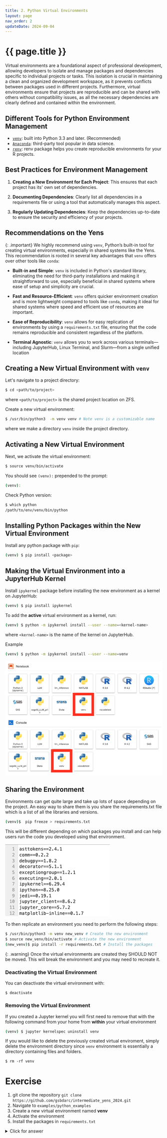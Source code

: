 ```yaml
---
title: 2. Python Virtual Environments
layout: page
nav_order: 2
updateDate: 2024-09-04
---
```





# {{ page.title }}

Virtual environments are a foundational aspect of professional development, allowing developers to isolate and manage packages and dependencies specific to individual projects or tasks. This isolation is crucial in maintaining a clean and organized development workspace, as it prevents conflicts between packages used in different projects. Furthermore, virtual environments ensure that projects are reproducible and can be shared with others without compatibility issues, as all the necessary dependencies are clearly defined and contained within the environment.

## Different Tools for Python Environment Management

* [`venv`](https://docs.python.org/3/library/venv.html): built into Python 3.3 and later. (Recommended)
* [`Anaconda`](https://www.anaconda.com/products/distribution): third-party tool popular in data science.
* [`renv`](https://rstudio.github.io/renv/articles/renv.html): renv package helps you create reproducible environments for your R projects.



## Best Practices for Environment Management

1. **Creating a New Environment for Each Project**: This ensures that each project has its' own set of dependencies.

2. **Documenting Dependencies**: Clearly list all dependencies in a requirements file or using a tool that automatically manages this aspect.

3. **Regularly Updating Dependencies**: Keep the dependencies up-to-date to ensure the security and efficiency of your projects.


## Recommendations on the Yens

{: .important}
We highly recommend using `venv`, Python’s built-in tool for creating virtual environments, especially in shared systems like the Yens. This recommendation is rooted in several key advantages that `venv` offers over other tools like `conda`:

* **Built-in and Simple**: `venv` is included in Python's standard library, eliminating the need for third-party installations and making it straightforward to use, especially beneficial in shared systems where ease of setup and simplicity are crucial.

* **Fast and Resource-Efficient**: `venv` offers quicker environment creation and is more lightweight compared to tools like `conda`, making it ideal for shared systems where speed and efficient use of resources are important.

* **Ease of Reproducibility**: `venv` allows for easy replication of environments by using a `requirements.txt` file, ensuring that the code remains reproducible and consistent regardless of the platform.

* **Terminal Agnostic**: `venv`  allows you to work across various terminals—including JupyterHub, Linux Terminal, and Slurm—from a single unified location

## Creating a New Virtual Environment with `venv`

Let's navigate to a project directory:

```bash
$ cd <path/to/project>
```
where `<path/to/project>` is the shared project location on ZFS.

Create a new virtual environment:

```bash
$ /usr/bin/python3  -m venv venv # Note venv is a customizable name
```
where we make a directory `venv` inside the project directory. 

## Activating a New Virtual Environment 

Next, we activate the virtual environment:
```bash
$ source venv/bin/activate
```

You should see `(venv):` prepended to the prompt: 
```bash
(venv): 
```

Check Python version:

```bash
$ which python
/path/to/env/venv/bin/python
```

## Installing Python Packages within the New Virtual Environment
Install any python package with `pip`:

```bash
(venv) $ pip install <package>
```


## Making the Virtual Environment into a JupyterHub Kernel 
Install `ipykernel` package before installing the new environment as a kernel on JupyterHub:

```bash
(venv) $ pip install ipykernel
```

To add the **active** virtual environment as a kernel, run:
```bash
(venv) $ python -m ipykernel install --user --name=<kernel-name>
```
where `<kernel-name>` is the name of the kernel on JupyterHub.

Example 
```bash
(venv) $ python -m ipykernel install --user --name=venv
```

![](assets/images/jupyter_venv.png)

## Sharing the Environment

Environments can get quite large and take up lots of space depending on the project. An easy way to share them is you share the requirements.txt file which is a list of all the libraries and versions. 

```bash 
(venv)$  pip freeze > requirements.txt 
```
This will be different depending on which packages you install and can help users run the code you developed using that environment.

![](assets/images/requirements.png)

To then replicate an environment you need to perform the following steps:

```bash
$ /usr/bin/python3 -m venv new_venv # Create the new environment
$ source new_venv/bin/activate # Activate the new environment
(new_venv)$ pip install -r requirements.txt # Install the packages
```

{: .warning}
Once the virtual environments are created they SHOULD NOT be moved. This will break the environment and you may need to recreate it.


### Deactivating the Virtual Environment
You can deactivate the virtual environment with:
```
$ deactivate
```

### Removing the Virtual Environment
If you created a Jupyter kernel you will first need to remove that with the following command from your home from **within** your virtual environment

```bash 
(venv) $ jupyter kernelspec uninstall venv
```


If you would like to delete the previously created virtual enviroment, simply delete the environment directory since `venv` environment is essentially a directory containing files and folders. 

```
$ rm -rf venv
```

# Exercise
1. git clone the repository `git clone https://github.com/gsbdarc/intermediate_yens_2024.git`
2. Navigate to `examples/python_examples`
3. Create a new virtual environment named **venv**
4. Activate the environment
5. Install the packages in `requirements.txt`

<details>
<summary>Click for answer</summary>
<div class="language-bash highlighter-rouge">
<pre class="highlight"><code>
<span class="nv">$ </span><span class="nb">cd examples/python_examples</span>
<span class="nv">$ </span><span class="nb">/usr/bin/python3 -m venv venv</span>
<span class="nv">$ </span><span class="nb">source venv/bin/activate</span>
<span class="nv">(venv) $ </span><span class="nb">pip install -r requirements.txt</span>
</code></pre>
</div>
</details>
